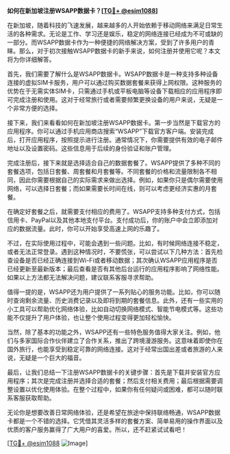 **如何在新加坡注册WSAPP数据卡？[[TG💪+ @esim1088](https://t.me/s/esim1088)]**

在新加坡，随着科技的飞速发展，越来越多的人开始依赖于移动网络来满足日常生活的各种需求。无论是工作、学习还是娱乐，稳定的网络连接已经成为不可或缺的一部分。而WSAPP数据卡作为一种便捷的网络解决方案，受到了许多用户的青睐。那么，对于初次接触WSAPP数据卡的新手来说，如何注册并使用它呢？本文将为你详细解答。

首先，我们需要了解什么是WSAPP数据卡。WSAPP数据卡是一种支持多种设备连接的虚拟SIM卡服务，用户可以通过购买数据套餐来获得上网权限。这种服务的优势在于无需实体SIM卡，只需通过手机或平板电脑等设备下载相应的应用程序即可完成注册和使用。这对于经常旅行或者需要频繁更换设备的用户来说，无疑是一个非常方便的选择。

接下来，我们来看看如何在新加坡注册WSAPP数据卡。第一步当然是下载官方的应用程序。你可以通过手机应用商店搜索“WSAPP”下载官方客户端。安装完成后，打开应用程序，按照提示进行注册。通常情况下，你需要提供有效的电子邮件地址以及设置密码。这些信息用于后续的身份验证和账户管理。

完成注册后，接下来就是选择适合自己的数据套餐了。WSAPP提供了多种不同的套餐选项，包括日套餐、周套餐和月套餐等。不同套餐的价格和流量限制各不相同，因此你需要根据自己的实际需求来做出选择。例如，如果你只是偶尔需要使用网络，可以选择日套餐；而如果需要长时间在线，则可以考虑更经济实惠的月套餐。

在确定好套餐之后，就需要支付相应的费用了。WSAPP支持多种支付方式，包括信用卡、PayPal以及其他本地支付平台。支付成功后，你的账户中会立即添加对应的数据流量。此时，你可以开始享受高速上网的乐趣了。

不过，在实际使用过程中，可能会遇到一些问题。比如，有时候网络连接不稳定，或者无法正常登录。遇到这种情况时，不要慌张，可以尝试以下几种方法：首先检查设备是否已经正确连接到Wi-Fi或者移动数据；其次确认WSAPP应用程序是否已经更新至最新版本；最后查看是否有其他后台运行的应用程序影响了网络性能。如果以上方法都无法解决问题，建议联系客服寻求帮助。

值得一提的是，WSAPP还为用户提供了一系列贴心的服务功能。比如，你可以随时查询剩余流量、历史消费记录以及即将到期的套餐信息。此外，还有一些实用的小工具可以帮助优化网络体验，比如自动切换网络模式、智能节电模式等。这些功能不仅提升了用户体验，也让整个使用过程变得更加轻松愉快。

当然，除了基本的功能之外，WSAPP还有一些特色服务值得大家关注。例如，他们与多家国际合作伙伴建立了合作关系，推出了跨境漫游服务。这意味着即使你在国外旅行，也能享受到稳定可靠的网络连接。这对于经常出国出差或者旅游的人来说，无疑是一个巨大的福音。

最后，让我们总结一下注册WSAPP数据卡的关键步骤：首先是下载并安装官方应用程序；其次是完成注册并选择合适的套餐；然后支付相关费用；最后根据需要调整设置以优化使用体验。在整个过程中，如果你有任何疑问或困难，都可以随时联系客服获取帮助。

无论你是想要改善日常网络体验，还是希望在旅途中保持联络畅通，WSAPP数据卡都是一个不错的选择。它凭借其灵活多样的套餐方案、简单易用的操作界面以及优质的客户服务赢得了广大用户的喜爱。所以，还不赶紧试试看吧！

[[TG💪+ @esim1088](https://t.me/s/esim1088) ![Image](https://i.postimg.cc/4NQfJmqS/Snipaste-2025-05-13-00-14-12.png)]